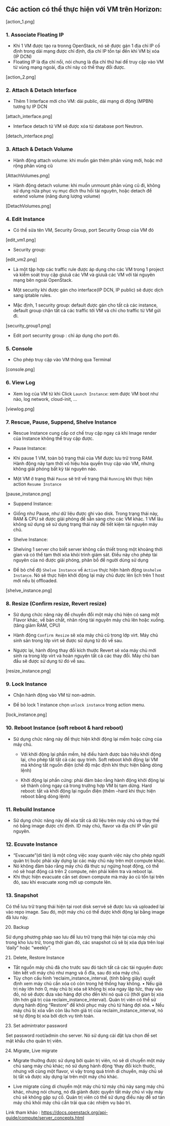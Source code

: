 ﻿## Các action có thể thực hiện với VM trên Horizon:

[action_1.png]

### 1. Associate Floating IP

- Khi 1 VM được tạo ra tronng OpenStack, nó sẽ được gán 1 địa chỉ IP cố định trong dải mạng được chỉ định, địa chỉ IP tồn tại đến khi VM bị xóa (IP DCN)
- Floating IP là địa chỉ nổi, nói chung là địa chỉ thứ hai để truy cập vào VM từ vùng mạng ngoài, địa chỉ này có thể thay đổi được.

[action_2.png]

### 2. Attach & Detach Interface

- Thêm 1 Interface mới cho VM: dải public, dải mạng di động (MPBN) tương tự IP DCN

[attach_interface.png]

- Interface detach từ VM sẽ được xóa từ database port Neutron.

[detach_interface.png]


### 3. Attach & Detach Volume

- Hành động attach volume: khi muốn gán thêm phân vùng mới, hoặc mở rộng phân vùng cũ

[AttachVolumes.png]

- Hành động detach volume: khi muốn unmount phân vùng cũ đi, không sử dụng nữa phục vụ mục đích thu hồi tài nguyên, hoặc detach để extend volume (nâng dung lượng volume)

[DetachVolumes.png]


### 4. Edit Instance

- Có thể sửa tên VM, Security Group, port Security Group của VM đó


[edit_vm1.png] 

- Security group:

[edit_vm2.png]

+ Là một tập hợp các traffic rule được áp dụng cho các VM trong 1 project và kiểm soát truy cập giưuã các VM và giưuã các VM với tài nguyên mạng bên ngoài OpenStack.

+ Một security khi được gán cho interface(IP DCN, IP public) sẽ được dịch sang iptable rules.

+ Mặc định, 1 security group: default được gán cho tất cả các instance, default group chặn tất cả các traffic tới VM và chỉ cho traffic từ VM gửi đi.


[security_group1.png]

- Edit port securrity group : chỉ áp dụng cho port đó.

### 5. Console
- Cho phép truy cập vào VM thông qua Terminal

[console.png]

### 6. View Log

- Xem log của VM từ khi Click `Launch Instance`: xem được VM boot như nào, log network, cloud-init, ...

[viewlog.png]


### 7. Rescue, Pause, Suppend, Shelve Instance

- Rescue Instance cung cấp cơ chế truy cập ngay cả khi Image render của Instance không thể truy cập được.

- Pause Instance:

+ Khi pause 1 VM, toàn bộ trạng thái của VM được lưu trữ trong RAM. Hành động này tạm thời vô hiệu hóa quyền truy cập vào VM, nhưng không giải phóng bất kỳ tài nguyên nào.

+ Một VM ở trạng thái `Pause` sẽ trở về trạng thái `Running` khi thực hiện action `Resume Instance`

[pause_instance.png]

- Suppend Instance:

+ Giống như Pause, như dữ liệu được ghi vào disk. Trong trạng thái này, RAM & CPU sẽ được giải phóng để sẵn sàng cho các  VM khác. 1 VM lâu không sử dụng sẽ sử dụng trạng thái này để tiết kiệm tài nguyên máy chủ.

- Shelve Instance:

+ Shelving 1 server cho biết server không cần thiết trong một khoảng thời gian và có thể tạm thời xóa khỏi trình giám sát. Điều này cho phép tài nguyên của nó được giải phóng, phân bổ để người dùng sử dụng 



+ Để bỏ chế độ `Shelve Instance` về `Active` thực hiện hành động `Unshelve Instance`. Nó sẽ thực hiện khởi động lại máy chủ được lên lịch trên 1 host mới nếu bị offloaded.

[shelve_instance.png]

### 8. Resize (Confirm resize, Revert resize)

- Sử dụng chức năng này để chuyển đổi một máy chủ hiện có sang một Flavor khác, về bản chất, nhân rộng tài nguyên máy chủ lên hoặc xuống. (tăng giảm RAM, CPU)

- Hành động `Confirm Resize` sẽ xóa máy chủ cũ trong lớp virt. Máy chủ sinh sản trong lớp virt sẽ được sử dụng từ đó về sau.
 
- Ngược lại, hành động thay đổi kích thước Revert sẽ xóa máy chủ mới sinh ra trong lớp virt và hoàn nguyên tất cả các thay đổi. Máy chủ ban đầu sẽ được sử dụng từ đó về sau.

[resize_instance.png]

### 9. Lock Instance

- Chặn hành động vào VM từ non-admin.

- Để bỏ lock 1 instance chọn `unlock instance` trong action menu.

[lock_instance.png]


### 10. Reboot Instance (soft reboot & hard reboot)

- Sử dụng chức năng này để thực hiện khởi động lại mềm hoặc cứng của máy chủ. 
    + Với khởi động lại phần mềm, hệ điều hành được báo hiệu khởi động lại, cho phép tắt tất cả các quy trình. Soft reboot khởi động lại VM mà không tắt nguồn điện (chế độ mặc định khi thực hiện bằng dòng lệnh)
 
    + Khởi động lại phần cứng: phải đảm bảo rằng hành động khởi động lại sẽ thành công ngay cả trong trường hợp VM bị tạm dừng. Hard reboot: tắt và khởi động lại nguồn điện (thêm –hard khi thực hiện reboot bằng dòng lệnh)

### 11. Rebuild Instance

- Sử dụng chức năng này để xóa tất cả dữ liệu trên máy chủ và thay thế nó bằng image được chỉ định. ID máy chủ, flavor và địa chỉ IP vẫn giữ nguyên.


### 12. Ecuvate Instance

- “Evacuate”(di tản) là một công việc xoay quanh việc này cho phép người quản trị buộc phải xây dựng lại các máy chủ này trên một compute khác. 
- Nó không đảm bảo rằng máy chủ đã thực sự ngừng hoạt động, có thể nó sẽ hoạt động cả trên 2 compute, nên phải kiểm tra và reboot lại.
- Khi thực hiện evacuate cần set down compute mà máy ảo cũ tồn tại trên đó, sau khi evacuate xong mới up compute lên.



### 13. Snapshot

Có thể lưu trữ trạng thái hiện tại root disk serrvẻ sẽ được lưu và uploaded lại vào repo image. Sau đó, một máy chủ có thể được khởi động lại bằng image đã lưu này.

20. Backup

Sử dụng phương pháp sao lưu để lưu trữ trạng thái hiện tại của máy chủ trong kho lưu trữ, trong thời gian đó, các snapshot cũ sẽ bị xóa dựa trên loại ‘daily” hoặc “weekly”.

21. Delete, Restore Instance

- Tắt nguồn máy chủ đã cho trước sau đó tách tất cả các tài nguyên được liên kết với máy chủ như mạng và ổ đĩa, sau đó xóa máy chủ.
- Tùy chọn cấu hình ‘reclaim_instance_interval, (tính bằng giây) quyết định xem máy chủ cần xóa có còn trong hệ thống hay không. 
    • Nếu giá trị này lớn hơn 0, máy chủ bị xóa sẽ không bị xóa ngay lập tức, thay vào đó, nó sẽ được đưa vào hàng đợi cho đến khi nó quá cũ (thời gian bị xóa lớn hơn giá trị của reclaim_instance_interval). Quản trị viên có thể sử dụng hành động “Restore” để khôi phục máy chủ từ hàng đợi xóa. 
    • Nếu máy chủ bị xóa vẫn còn lâu hơn giá trị của reclaim_instance_interval, nó sẽ tự động bị xóa bởi dịch vụ tính toán.



23. Set admintrator password

Set password root/admin cho server. Nó sử dụng cài đặt lựa chọn để set mật khẩu cho quản trị viên.

24. Migrate, Live migrate

- Migrate thường được sử dụng bởi quản trị viên, nó sẽ di chuyển một máy chủ sang máy chủ khác; nó sử dụng hành động ‘thay đổi kích thước, nhưng với cùng một flavor, vì vậy trong quá trình di chuyển, máy chủ sẽ bị tắt và được xây dựng lại trên một máy chủ khác.

- Live migrate cũng di chuyển một máy chủ từ máy chủ này sang máy chủ khác, nhưng nói chung, nó đã giành được quyền tắt máy chủ vì vậy máy chủ sẽ không gặp sự cố. Quản trị viên có thể sử dụng điều này để sơ tán máy chủ khỏi máy chủ cần trải qua các nhiệm vụ bảo trì.


Link tham khảo : https://docs.openstack.org/api-guide/compute/server_concepts.html


